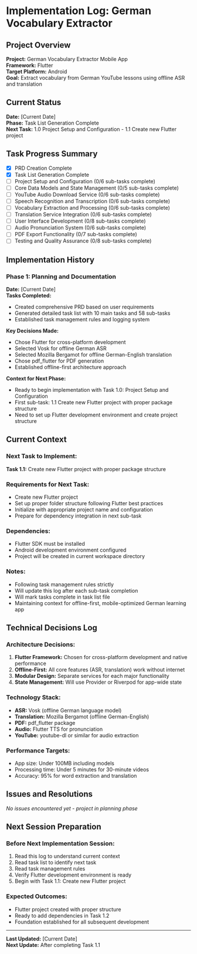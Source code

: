 # Implementation Log: German Vocabulary Extractor

## Project Overview
**Project:** German Vocabulary Extractor Mobile App  
**Framework:** Flutter  
**Target Platform:** Android  
**Goal:** Extract vocabulary from German YouTube lessons using offline ASR and translation  

## Current Status
**Date:** [Current Date]  
**Phase:** Task List Generation Complete  
**Next Task:** 1.0 Project Setup and Configuration - 1.1 Create new Flutter project  

## Task Progress Summary
- [x] PRD Creation Complete
- [x] Task List Generation Complete  
- [ ] Project Setup and Configuration (0/6 sub-tasks complete)
- [ ] Core Data Models and State Management (0/5 sub-tasks complete)
- [ ] YouTube Audio Download Service (0/6 sub-tasks complete)
- [ ] Speech Recognition and Transcription (0/6 sub-tasks complete)
- [ ] Vocabulary Extraction and Processing (0/6 sub-tasks complete)
- [ ] Translation Service Integration (0/6 sub-tasks complete)
- [ ] User Interface Development (0/8 sub-tasks complete)
- [ ] Audio Pronunciation System (0/6 sub-tasks complete)
- [ ] PDF Export Functionality (0/7 sub-tasks complete)
- [ ] Testing and Quality Assurance (0/8 sub-tasks complete)

## Implementation History

### Phase 1: Planning and Documentation
**Date:** [Current Date]  
**Tasks Completed:**
- Created comprehensive PRD based on user requirements
- Generated detailed task list with 10 main tasks and 58 sub-tasks
- Established task management rules and logging system

**Key Decisions Made:**
- Chose Flutter for cross-platform development
- Selected Vosk for offline German ASR
- Selected Mozilla Bergamot for offline German-English translation
- Chose pdf_flutter for PDF generation
- Established offline-first architecture approach

**Context for Next Phase:**
- Ready to begin implementation with Task 1.0: Project Setup and Configuration
- First sub-task: 1.1 Create new Flutter project with proper package structure
- Need to set up Flutter development environment and create project structure

## Current Context

### Next Task to Implement:
**Task 1.1:** Create new Flutter project with proper package structure

### Requirements for Next Task:
- Create new Flutter project
- Set up proper folder structure following Flutter best practices
- Initialize with appropriate project name and configuration
- Prepare for dependency integration in next sub-task

### Dependencies:
- Flutter SDK must be installed
- Android development environment configured
- Project will be created in current workspace directory

### Notes:
- Following task management rules strictly
- Will update this log after each sub-task completion
- Will mark tasks complete in task list file
- Maintaining context for offline-first, mobile-optimized German learning app

## Technical Decisions Log

### Architecture Decisions:
1. **Flutter Framework:** Chosen for cross-platform development and native performance
2. **Offline-First:** All core features (ASR, translation) work without internet
3. **Modular Design:** Separate services for each major functionality
4. **State Management:** Will use Provider or Riverpod for app-wide state

### Technology Stack:
- **ASR:** Vosk (offline German language model)
- **Translation:** Mozilla Bergamot (offline German-English)
- **PDF:** pdf_flutter package
- **Audio:** Flutter TTS for pronunciation
- **YouTube:** youtube-dl or similar for audio extraction

### Performance Targets:
- App size: Under 100MB including models
- Processing time: Under 5 minutes for 30-minute videos
- Accuracy: 95% for word extraction and translation

## Issues and Resolutions

*No issues encountered yet - project in planning phase*

## Next Session Preparation

### Before Next Implementation Session:
1. Read this log to understand current context
2. Read task list to identify next task
3. Read task management rules
4. Verify Flutter development environment is ready
5. Begin with Task 1.1: Create new Flutter project

### Expected Outcomes:
- Flutter project created with proper structure
- Ready to add dependencies in Task 1.2
- Foundation established for all subsequent development

---

**Last Updated:** [Current Date]  
**Next Update:** After completing Task 1.1
